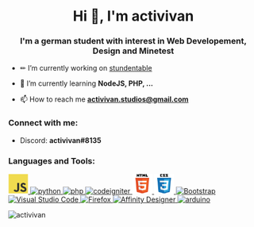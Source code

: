 <h1 align="center">Hi 👋, I'm activivan</h1>
<h3 align="center">I'm a german student with interest in Web Developement, Design and Minetest</h3>

- ✏ I’m currently working on [stundentable](https://stundentable.com/)

- 🌱 I’m currently learning **NodeJS, PHP, ...**

- 📫 How to reach me **activivan.studios@gmail.com**

<h3 align="left">Connect with me:</h3>

- Discord: **activivan#8135**

<h3 align="left">Languages and Tools:</h3>
<p align="left"> <a href="https://developer.mozilla.org/en-US/docs/Web/JavaScript" target="_blank" title="JavaScript"> <img src="https://raw.githubusercontent.com/devicons/devicon/master/icons/javascript/javascript-original.svg" alt="javascript" width="40" height="40"/> </a> <a href="https://www.python.org" target="_blank" title="Python"> <img src="https://upload.wikimedia.org/wikipedia/commons/c/c3/Python-logo-notext.svg" alt="python" width="40" height="40"/> </a> <a href="https://www.php.net/" target="_blank" title="PHP"> <img src="https://upload.wikimedia.org/wikipedia/commons/2/27/PHP-logo.svg" alt="php" height="40"> </a> <a href="https://codeigniter.com/" target="_blank" title="CodeIgniter"> <img src="https://cdn.worldvectorlogo.com/logos/codeigniter.svg" alt="codeigniter" height="40"> </a> <a href="https://www.w3.org/html/" target="_blank" title="HTML5"> <img src="https://raw.githubusercontent.com/devicons/devicon/master/icons/html5/html5-original-wordmark.svg" alt="html5" width="40" height="40"/> </a> <a href="https://www.w3schools.com/css/" target="_blank" title="CSS3"> <img src="https://raw.githubusercontent.com/devicons/devicon/master/icons/css3/css3-original-wordmark.svg" alt="css3" width="40" height="40"/> </a> <a href="https://getbootstrap.com" target="_blank" title="Bootstrap"> <img src="https://getbootstrap.com/docs/5.0/assets/brand/bootstrap-logo.svg" alt="Bootstrap" height="40"/> </a> <a href="https://code.visualstudio.com/" target="_blank" title="Visual Studio Code"> <img src="https://upload.wikimedia.org/wikipedia/commons/9/9a/Visual_Studio_Code_1.35_icon.svg" alt="Visual Studio Code" width="40"> </a> <a href="https://firefox.com/" target="_blank" title="Firefox"> <img src="https://upload.wikimedia.org/wikipedia/commons/a/a0/Firefox_logo%2C_2019.svg" alt="Firefox" width="40"> </a> <a href="https://affinity.serif.com/" target="_blank" title="Affinity Designer"> <img src="https://cdn.serif.com/affinity/img/global/logos/affinity-designer-icon-090520190839.svg" heigth="40" width="40" alt="Affinity Designer"> </a> <a href="https://www.arduino.cc/" target="_blank" title="Arduino"> <img src="https://cdn.worldvectorlogo.com/logos/arduino-1.svg" alt="arduino" width="40" height="40"/> </a> </p>

<p><img align="left" src="https://github-readme-stats.vercel.app/api/top-langs?username=activivan&show_icons=true&locale=en&layout=compact" alt="activivan" /></p>

<!--
**activivan/activivan** is a ✨ _special_ ✨ repository because its `README.md` (this file) appears on your GitHub profile.

Here are some ideas to get you started:

- 🔭 I’m currently working on ...
- 🌱 I’m currently learning ...
- 👯 I’m looking to collaborate on ...
- 🤔 I’m looking for help with ...
- 💬 Ask me about ...
- 📫 How to reach me: ...
- 😄 Pronouns: ...
- ⚡ Fun fact: ...
-->
